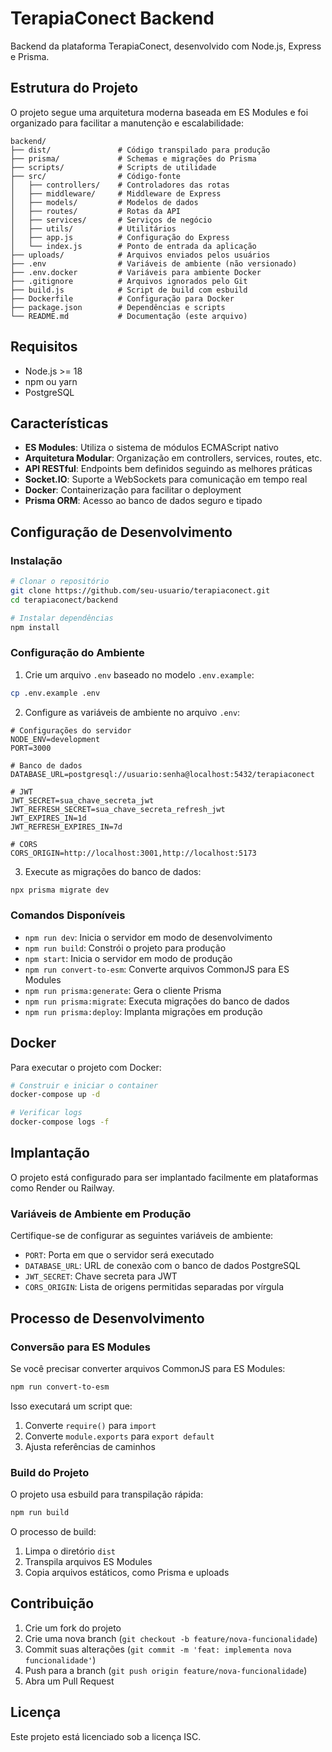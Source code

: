 # TerapiaConect Backend

Backend da plataforma TerapiaConect, desenvolvido com Node.js, Express e Prisma.

## Estrutura do Projeto

O projeto segue uma arquitetura moderna baseada em ES Modules e foi organizado para facilitar a manutenção e escalabilidade:

```
backend/
├── dist/               # Código transpilado para produção
├── prisma/             # Schemas e migrações do Prisma
├── scripts/            # Scripts de utilidade
├── src/                # Código-fonte
│   ├── controllers/    # Controladores das rotas
│   ├── middleware/     # Middleware de Express
│   ├── models/         # Modelos de dados
│   ├── routes/         # Rotas da API
│   ├── services/       # Serviços de negócio
│   ├── utils/          # Utilitários
│   ├── app.js          # Configuração do Express
│   └── index.js        # Ponto de entrada da aplicação
├── uploads/            # Arquivos enviados pelos usuários
├── .env                # Variáveis de ambiente (não versionado)
├── .env.docker         # Variáveis para ambiente Docker
├── .gitignore          # Arquivos ignorados pelo Git
├── build.js            # Script de build com esbuild
├── Dockerfile          # Configuração para Docker
├── package.json        # Dependências e scripts
└── README.md           # Documentação (este arquivo)
```

## Requisitos

- Node.js >= 18
- npm ou yarn
- PostgreSQL

## Características

- **ES Modules**: Utiliza o sistema de módulos ECMAScript nativo
- **Arquitetura Modular**: Organização em controllers, services, routes, etc.
- **API RESTful**: Endpoints bem definidos seguindo as melhores práticas
- **Socket.IO**: Suporte a WebSockets para comunicação em tempo real
- **Docker**: Containerização para facilitar o deployment
- **Prisma ORM**: Acesso ao banco de dados seguro e tipado

## Configuração de Desenvolvimento

### Instalação

```bash
# Clonar o repositório
git clone https://github.com/seu-usuario/terapiaconect.git
cd terapiaconect/backend

# Instalar dependências
npm install
```

### Configuração do Ambiente

1. Crie um arquivo `.env` baseado no modelo `.env.example`:

```bash
cp .env.example .env
```

2. Configure as variáveis de ambiente no arquivo `.env`:

```
# Configurações do servidor
NODE_ENV=development
PORT=3000

# Banco de dados
DATABASE_URL=postgresql://usuario:senha@localhost:5432/terapiaconect

# JWT
JWT_SECRET=sua_chave_secreta_jwt
JWT_REFRESH_SECRET=sua_chave_secreta_refresh_jwt
JWT_EXPIRES_IN=1d
JWT_REFRESH_EXPIRES_IN=7d

# CORS
CORS_ORIGIN=http://localhost:3001,http://localhost:5173
```

3. Execute as migrações do banco de dados:

```bash
npx prisma migrate dev
```

### Comandos Disponíveis

- `npm run dev`: Inicia o servidor em modo de desenvolvimento
- `npm run build`: Constrói o projeto para produção
- `npm start`: Inicia o servidor em modo de produção
- `npm run convert-to-esm`: Converte arquivos CommonJS para ES Modules
- `npm run prisma:generate`: Gera o cliente Prisma
- `npm run prisma:migrate`: Executa migrações do banco de dados
- `npm run prisma:deploy`: Implanta migrações em produção

## Docker

Para executar o projeto com Docker:

```bash
# Construir e iniciar o container
docker-compose up -d

# Verificar logs
docker-compose logs -f
```

## Implantação

O projeto está configurado para ser implantado facilmente em plataformas como Render ou Railway.

### Variáveis de Ambiente em Produção

Certifique-se de configurar as seguintes variáveis de ambiente:

- `PORT`: Porta em que o servidor será executado
- `DATABASE_URL`: URL de conexão com o banco de dados PostgreSQL
- `JWT_SECRET`: Chave secreta para JWT
- `CORS_ORIGIN`: Lista de origens permitidas separadas por vírgula

## Processo de Desenvolvimento

### Conversão para ES Modules

Se você precisar converter arquivos CommonJS para ES Modules:

```bash
npm run convert-to-esm
```

Isso executará um script que:
1. Converte `require()` para `import`
2. Converte `module.exports` para `export default`
3. Ajusta referências de caminhos

### Build do Projeto

O projeto usa esbuild para transpilação rápida:

```bash
npm run build
```

O processo de build:
1. Limpa o diretório `dist`
2. Transpila arquivos ES Modules
3. Copia arquivos estáticos, como Prisma e uploads

## Contribuição

1. Crie um fork do projeto
2. Crie uma nova branch (`git checkout -b feature/nova-funcionalidade`)
3. Commit suas alterações (`git commit -m 'feat: implementa nova funcionalidade'`)
4. Push para a branch (`git push origin feature/nova-funcionalidade`)
5. Abra um Pull Request

## Licença

Este projeto está licenciado sob a licença ISC.
